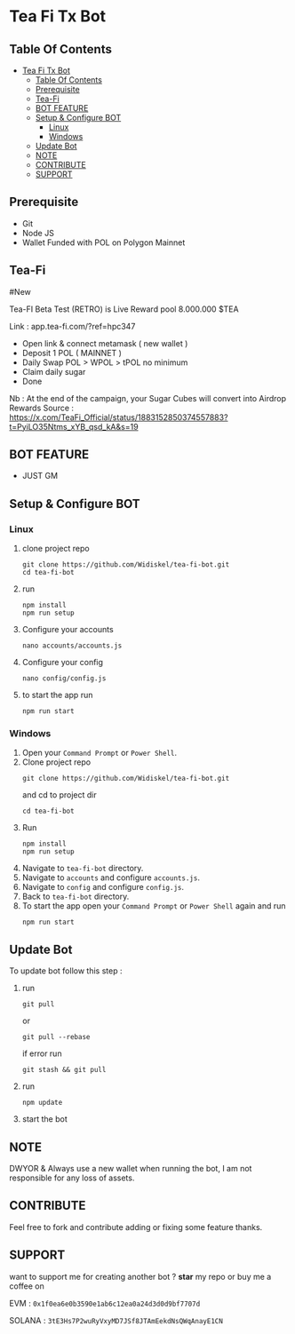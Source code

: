 # Tea Fi Tx Bot

## Table Of Contents
- [Tea Fi Tx Bot](#tea-fi-tx-bot)
  - [Table Of Contents](#table-of-contents)
  - [Prerequisite](#prerequisite)
  - [Tea-Fi](#tea-fi)
  - [BOT FEATURE](#bot-feature)
  - [Setup \& Configure BOT](#setup--configure-bot)
    - [Linux](#linux)
    - [Windows](#windows)
  - [Update Bot](#update-bot)
  - [NOTE](#note)
  - [CONTRIBUTE](#contribute)
  - [SUPPORT](#support)

## Prerequisite
- Git
- Node JS
- Wallet Funded with POL on Polygon Mainnet

## Tea-Fi
#New 

Tea-FI Beta Test (RETRO) is Live
Reward pool 8.000.000 $TEA

Link : app.tea-fi.com/?ref=hpc347
- Open link & connect metamask ( new wallet )
- Deposit 1 POL ( MAINNET )
- Daily Swap POL > WPOL > tPOL no minimum
- Claim daily sugar
- Done

Nb :
At the end of the campaign, your Sugar Cubes will convert into Airdrop Rewards
Source : https://x.com/TeaFi_Official/status/1883152850374557883?t=PyiLO35Ntms_xYB_qsd_kA&s=19


## BOT FEATURE

- JUST GM


## Setup & Configure BOT

### Linux
1. clone project repo
   ```
   git clone https://github.com/Widiskel/tea-fi-bot.git 
   cd tea-fi-bot
   ```
2. run
   ```
   npm install
   npm run setup
   ```
3. Configure your accounts
   ```
   nano accounts/accounts.js
   ```
4. Configure your config
   ```
   nano config/config.js
   ```
5. to start the app run
   ```
   npm run start
   ```
   
### Windows
1. Open your `Command Prompt` or `Power Shell`.
2. Clone project repo
   ```
   git clone https://github.com/Widiskel/tea-fi-bot.git
   ```
   and cd to project dir
   ```
   cd tea-fi-bot
   ```
3. Run 
   ```
   npm install
   npm run setup
   ```
5. Navigate to `tea-fi-bot` directory. 
6. Navigate to `accounts` and configure `accounts.js`.
7. Navigate to `config` and configure `config.js`.
8. Back to `tea-fi-bot` directory. 
9. To start the app open your `Command Prompt` or `Power Shell` again and run
    ```
    npm run start
    ```

## Update Bot

To update bot follow this step :
1. run
   ```
   git pull
   ```
   or
   ```
   git pull --rebase
   ```
   if error run
   ```
   git stash && git pull
   ```
2. run
   ```
   npm update
   ```
2. start the bot

## NOTE
DWYOR & Always use a new wallet when running the bot, I am not responsible for any loss of assets.


## CONTRIBUTE

Feel free to fork and contribute adding or fixing some feature thanks. 

## SUPPORT

want to support me for creating another bot ?
**star** my repo or buy me a coffee on

EVM : `0x1f0ea6e0b3590e1ab6c12ea0a24d3d0d9bf7707d`

SOLANA : `3tE3Hs7P2wuRyVxyMD7JSf8JTAmEekdNsQWqAnayE1CN`
